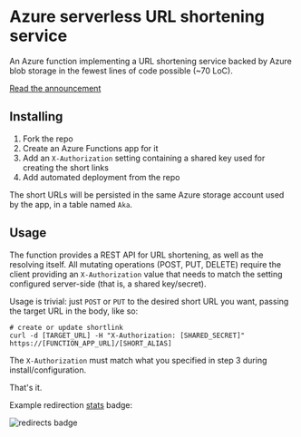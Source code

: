 # Azure serverless URL shortening service

An Azure function implementing a URL shortening service backed by Azure blob storage 
in the fewest lines of code possible (~70 LoC).

[Read the announcement](https://www.cazzulino.com/minimalist-shortlinks.html)

## Installing

1. Fork the repo
2. Create an Azure Functions app for it
3. Add an `X-Authorization` setting containing a shared key used for creating the short links
4. Add automated deployment from the repo

The short URLs will be persisted in the same Azure storage account used by the app, in a table 
named `Aka`.

## Usage

The function provides a REST API for URL shortening, as well as the resolving itself.
All mutating operations (POST, PUT, DELETE) require the client providing an `X-Authorization` 
value that needs to match the setting configured server-side (that is, a shared key/secret).

Usage is trivial: just `POST` or `PUT` to the desired short URL you want, passing the target 
URL in the body, like so: 

```
# create or update shortlink
curl -d [TARGET_URL] -H "X-Authorization: [SHARED_SECRET]" https://[FUNCTION_APP_URL]/[SHORT_ALIAS]
```

The `X-Authorization` must match what you specified in step 3 during install/configuration.

That's it.

Example redirection [stats](https://github.com/kzu/aka/blob/main/stats/run.csx) badge:

![redirects badge](https://img.shields.io/endpoint.svg?url=https://aka.kzu.dev/stats/redirect&label=%E2%A5%A4%20redirects&color=brightgreen&logo=Azure-Functions&logoColor=brightgreen)
